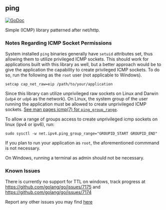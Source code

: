 ## ping

[![GoDoc](https://godoc.org/github.com/glinton/ping?status.svg)](https://godoc.org/github.com/glinton/ping)

Simple (ICMP) library patterned after net/http.


### Notes Regarding ICMP Socket Permissions

System installed `ping` binaries generally have `setuid` attributes set, thus allowing them to utilize privileged ICMP sockets. This should work for applications built with this library as well, but a better approach would be to give the application the capability to create privileged ICMP sockets. To do so, run the following as the `root` user (not applicable to Windows).

```
setcap cap_net_raw=eip /path/to/your/application
```

Since this library can utilize unprivileged raw sockets on Linux and Darwin (`udp4` or `udp6` as the network). On Linux, the system group of the user running the application must be allowed to create unprivileged ICMP sockets. [See man pages icmp(7) for `ping_group_range`](http://man7.org/linux/man-pages/man7/icmp.7.html).

To allow a range of groups access to create unprivileged icmp sockets on linux (ipv4 or ipv6), run:

```
sudo sysctl -w net.ipv4.ping_group_range="GROUPID_START GROUPID_END"
```

If you plan to run your application as `root`, the aforementioned commmand is not necessary.

On Windows, running a terminal as admin should not be necessary.


### Known Issues

There is currently no support for TTL on windows, track progress at https://github.com/golang/go/issues/7175 and https://github.com/golang/go/issues/7174

Report any other issues you may find [here](https://github.com/glinton/ping/issues/new)
